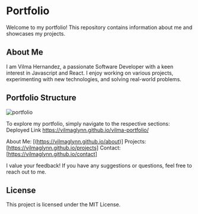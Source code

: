 # Portfolio

Welcome to my portfolio! This repository contains information about me and showcases my projects.

## About Me

I am Vilma Hernandez, a passionate Software Developer with a keen interest in Javascript and React. I enjoy working on various projects, experimenting with new technologies, and solving real-world problems.

## Portfolio Structure

![portfolio](./assets/screenshot.png)

To explore my portfolio, simply navigate to the respective sections:
Deployed Link https://vilmaglynn.github.io/vilma-portfolio/

About Me: [(https://vilmaglynn.github.io/about)]
Projects: [https://vilmaglynn.github.io/projects]
Contact: [https://vilmaglynn.github.io/contact]

I value your feedback! If you have any suggestions or questions, feel free to reach out to me.

## License

This project is licensed under the MIT License.
